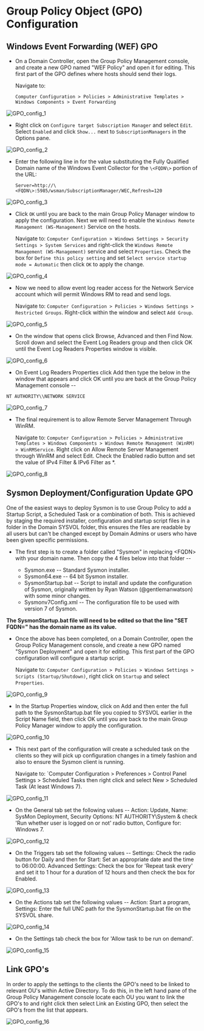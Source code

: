 # Group Policy Object (GPO) Configuration
## Windows Event Forwarding (WEF) GPO

- On a Domain Controller, open the Group Policy Management console, and create a new GPO named "WEF Policy" and open it for editing. This first part of the GPO defines where hosts should send their logs.

  Navigate to:

  `Computer Configuration > Policies > Administrative Templates > Windows Components > Event Forwarding`


![GPO_config_1](https://github.com/SecureDataLabs/44Con-2018-Sysmon/blob/Rustycoin/config/images/GPO_config_1.png)


- Right click on `Configure target Subscription Manager` and select `Edit`. Select `Enabled` and click `Show...` next to `SubscriptionManagers` in the Options pane.


![GPO_config_2](https://github.com/SecureDataLabs/44Con-2018-Sysmon/blob/Rustycoin/config/images/GPO_config_2.png)


- Enter the following line in for the value substituting the Fully Qualified Domain name of the Windows Event Collector for the `\<FQDN\>` portion of the URL:

  `Server=http://\<FQDN\>:5985/wsman/SubscriptionManager/WEC,Refresh=120`


![GPO_config_3](https://github.com/SecureDataLabs/44Con-2018-Sysmon/blob/Rustycoin/config/images/GPO_config_3.png)


- Click `OK` until you are back to the main Group Policy Manager window to apply the configuration. Next we will need to enable the `Windows Remote Management (WS-Management)` Service on the hosts.

  Navigate to:
  `Computer Configuration > Windows Settings > Security Settings > System Services` and right-click the `Windows Remote Management (WS-Management)` service and select `Properties`. Check the box for `Define this policy setting` and set `Select service startup mode = Automatic` then click `OK` to apply the change.


![GPO_config_4](https://github.com/SecureDataLabs/44Con-2018-Sysmon/blob/Rustycoin/config/images/GPO_config_4.png)


- Now we need to allow event log reader access for the Network Service account which will permit Windows RM to read and send logs.

  Navigate to:
  `Computer Configuration > Policies > Windows Settings > Restricted Groups`. Right-click within the window and select `Add Group`.


![GPO_config_5](https://github.com/SecureDataLabs/44Con-2018-Sysmon/blob/Rustycoin/config/images/GPO_config_5.png)


 - On the window that opens click Browse, Advanced and then Find Now. Scroll down and select the Event Log Readers group and then click OK until the Event Log Readers Properties window is visible.


![GPO_config_6](https://github.com/SecureDataLabs/44Con-2018-Sysmon/blob/Rustycoin/config/images/GPO_config_6.png)


- On Event Log Readers Properties click Add then type the below in the window that appears and click OK until you are back at the Group Policy Management console --

`NT AUTHORITY\\NETWORK SERVICE`


![GPO_config_7](https://github.com/SecureDataLabs/44Con-2018-Sysmon/blob/Rustycoin/config/images/GPO_config_7.png)


- The final requirement is to allow Remote Server Management Through WinRM.

  Navigate to:
  `Computer Configuration > Policies > Administrative Templates > Windows Components > Windows Remote Management (WinRM) > WinRMService`. Right click on Allow Remote Server Management through WinRM and select Edit. Check the Enabled radio button and set the value of IPv4 Filter & IPv6 Filter as \*.


![GPO_config_8](https://github.com/SecureDataLabs/44Con-2018-Sysmon/blob/Rustycoin/config/images/GPO_config_8.png)



## Sysmon Deployment/Configuration Update GPO

One of the easiest ways to deploy Sysmon is to use Group Policy to add a Startup Script, a Scheduled Task or a combination of both. This is achieved by staging the required installer, configuration and startup script files in a folder in the Domain SYSVOL folder, this ensures the files are readable by all users but can't be changed except by Domain Admins or users who have been given specific permissions.

- The first step is to create a folder called "Sysmon" in replacing \<FQDN\> with your domain name. Then copy the 4 files below into that folder --

  - Sysmon.exe -- Standard Sysmon installer.
  - Sysmon64.exe -- 64 bit Sysmon installer.
  - SysmonStartup.bat -- Script to install and update the configuration of Sysmon, originally written by Ryan Watson (\@gentlemanwatson) with some minor changes.
  - Sysmonv7Config.xml -- The configuration file to be used with version 7 of Sysmon.

**The SysmonStartup.bat file will need to be edited so that the line "SET FQDN=" has the domain name as its value.**

- Once the above has been completed, on a Domain Controller, open the Group Policy Management console, and create a new GPO named "Sysmon Deployment" and open it for editing. This first part of the GPO configuration will configure a startup script.

  Navigate to:
  `Computer Configuration > Policies > Windows Settings > Scripts (Startup/Shutdown)`, right click on `Startup` and select `Properties`.


![GPO_config_9](https://github.com/SecureDataLabs/44Con-2018-Sysmon/blob/Rustycoin/config/images/GPO_config_9.png)


- In the Startup Properties window, click on Add and then enter the full path to the SysmonStartup.bat file you copied to SYSVOL earlier in the Script Name field, then click OK until you are back to the main Group Policy Manager window to apply the configuration.


![GPO_config_10](https://github.com/SecureDataLabs/44Con-2018-Sysmon/blob/Rustycoin/config/images/GPO_config_10.png)


- This next part of the configuration will create a scheduled task on the clients so they will pick up configuration changes in a timely fashion and also to ensure the Sysmon client is running.

  Navigate to:
  `Computer Configuration \> Preferences \> Control Panel Settings \> Scheduled Tasks then right click and select New \> Scheduled Task (At least Windows 7).


![GPO_config_11](https://github.com/SecureDataLabs/44Con-2018-Sysmon/blob/Rustycoin/config/images/GPO_config_11.png)


- On the General tab set the following values -- Action: Update, Name: SysMon Deployment, Security Options: NT AUTHORITY\\System & check 'Run whether user is logged on or not' radio button, Configure for: Windows 7.


![GPO_config_12](https://github.com/SecureDataLabs/44Con-2018-Sysmon/blob/Rustycoin/config/images/GPO_config_12.png)


- On the Triggers tab set the following values -- Settings: Check the radio button for Daily and then for Start: Set an appropriate date and the time to 06:00:00. Advanced Settings: Check the box for 'Repeat task every' and set it to 1 hour for a duration of 12 hours and then check the box for Enabled.


![GPO_config_13](https://github.com/SecureDataLabs/44Con-2018-Sysmon/blob/Rustycoin/config/images/GPO_config_13.png)


- On the Actions tab set the following values -- Action: Start a program, Settings: Enter the full UNC path for the SysmonStartup.bat file on the SYSVOL share.


![GPO_config_14](https://github.com/SecureDataLabs/44Con-2018-Sysmon/blob/Rustycoin/config/images/GPO_config_14.png)


- On the Settings tab check the box for 'Allow task to be run on demand'.


![GPO_config_15](https://github.com/SecureDataLabs/44Con-2018-Sysmon/blob/Rustycoin/config/images/GPO_config_15.png)



## Link GPO's

In order to apply the settings to the clients the GPO's need to be linked to relevant OU's within Active Directory. To do this, in the left hand pane of the Group Policy Management console locate each OU you want to link the GPO's to and right click then select Link an Existing GPO, then select the GPO's from the list that appears.


![GPO_config_16](https://github.com/SecureDataLabs/44Con-2018-Sysmon/blob/Rustycoin/config/images/GPO_config_16.png)

